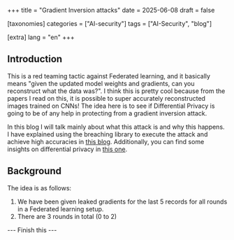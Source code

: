 +++
title = "Gradient Inversion attacks"
date = 2025-06-08
draft = false

[taxonomies]
categories = ["AI-security"]
tags = ["AI-Security", "blog"]

[extra]
lang = "en"
+++

## Introduction

This is a red teaming tactic against Federated learning, and it basically means "given the updated model weights and gradients, can you reconstruct what the data was?". I think this is pretty cool because from the papers I read on this, it is possible to super accurately reconstructed images trained on CNNs! The idea here is to see if Differential Privacy is going to be of any help in protecting from a gradient inversion attack.

In this blog I will talk mainly about what this attack is and why this happens. I have explained using the breaching library to execute the attack and achieve high accuracies in [this blog](https://purge12.github.io/blob/breaching-optimize). Additionally, you can find some insights on differential privacy in [this one](https://purge12.github.io/blog/differential-privacy).

## Background

The idea is as follows:

1. We have been given leaked gradients for the last 5 records for all rounds in a Federated learning setup.
2. There are 3 rounds in total (0 to 2) 

--- Finish this ---
